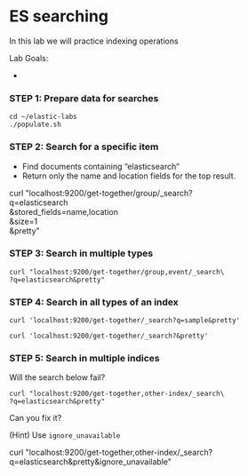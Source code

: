 # ES searching

In this lab we will practice indexing operations


Lab Goals:

* 

### STEP 1: Prepare data for searches

    cd ~/elastic-labs
    ./populate.sh

### STEP 2: Search for a specific item

* Find documents containing “elasticsearch”
* Return only the name and location fields for the top result.
 
curl "localhost:9200/get-together/group/_search?\
q=elasticsearch\
&stored_fields=name,location\
&size=1\
&pretty"

### STEP 3: Search in multiple types

    curl "localhost:9200/get-together/group,event/_search\
    ?q=elasticsearch&pretty"
    
### STEP 4: Search in all types of an index    

    curl 'localhost:9200/get-together/_search?q=sample&pretty'
    
    curl 'localhost:9200/get-together/_search?&pretty'
    
### STEP 5: Search in multiple indices

Will the search below fail?    
    
    curl "localhost:9200/get-together,other-index/_search\
    ?q=elasticsearch&pretty"
    
Can you fix it?

(Hint) Use `ignore_unavailable`

curl "localhost:9200/get-together,other-index/_search\?q=elasticsearch&pretty&ignore_unavailable"
    